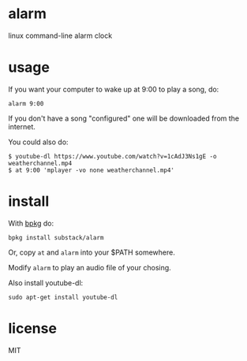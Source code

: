 # alarm

linux command-line alarm clock

# usage

If you want your computer to wake up at 9:00 to play a song, do:

```
alarm 9:00
```

If you don't have a song "configured" one will be downloaded from the internet.

You could also do:

```
$ youtube-dl https://www.youtube.com/watch?v=1cAdJ3Ns1gE -o weatherchannel.mp4
$ at 9:00 'mplayer -vo none weatherchannel.mp4'
```

# install

With [bpkg](https://github.com/bpkg/bpkg) do:

```
bpkg install substack/alarm
```

Or, copy `at` and `alarm` into your $PATH somewhere.

Modify `alarm` to play an audio file of your chosing.

Also install youtube-dl:

```
sudo apt-get install youtube-dl
```

# license

MIT
